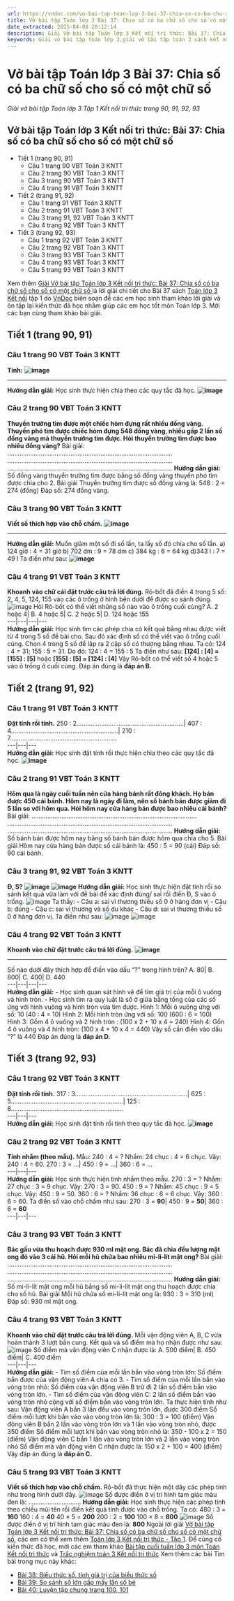```yaml
---
url: https://vndoc.com/vo-bai-tap-toan-lop-3-bai-37-chia-so-co-ba-chu-so-cho-so-co-mot-chu-so-310980
title: Vở bài tập Toán lớp 3 Bài 37: Chia số có ba chữ số cho số có một chữ số - Giải vở bài tập Toán lớp 3 Tập 1 Kết nối tri thức trang 90, 91, 92, 93 - VnDoc.com
date_extracted: 2025-04-08 20:12:14
description: Giải Vở bài tập Toán lớp 3 Kết nối tri thức: Bài 37: Chia số có ba chữ số cho số có một chữ số trang 90, 91, 92, 93, luyện giải bài tập Toán lớp 3 ngắn gọn, dễ hiểu. Mời các em cùng theo dõi.
keywords: Giải vở bài tập toán lớp 3,giải vở bài tập toán 3 sách kết nối chia số có ba chữ số cho số có một chữ số,giải vở bài tập toán 3 sách kết nối tri thức chia số có ba chữ số cho số có một chữ số,giải vở bài tập toán 3 sách kết nối tri thức bài 37,chia số có ba chữ số cho số có một chữ số,Giải vở bài tập toán 3 kết nối bài chia số có ba chữ số cho số có một chữ số
---
```


# Vở bài tập Toán lớp 3 Bài 37: Chia số có ba chữ số cho số có một chữ số
 _Giải vở bài tập Toán lớp 3 Tập 1 Kết nối tri thức trang 90, 91, 92, 93_
## **Vở bài tập Toán lớp 3 Kết nối tri thức: Bài 37: Chia số có ba chữ số cho số có một chữ số**
  * Tiết 1 \(trang 90, 91\)
    * Câu 1 trang 90 VBT Toán 3 KNTT
    * Câu 2 trang 90 VBT Toán 3 KNTT
    * Câu 3 trang 90 VBT Toán 3 KNTT
    * Câu 4 trang 91 VBT Toán 3 KNTT
  * Tiết 2 \(trang 91, 92\)
    * Câu 1 trang 91 VBT Toán 3 KNTT
    * Câu 2 trang 91 VBT Toán 3 KNTT
    * Câu 3 trang 91, 92 VBT Toán 3 KNTT
    * Câu 4 trang 92 VBT Toán 3 KNTT
  * Tiết 3 \(trang 92, 93\)
    * Câu 1 trang 92 VBT Toán 3 KNTT
    * Câu 2 trang 92 VBT Toán 3 KNTT
    * Câu 3 trang 93 VBT Toán 3 KNTT
    * Câu 4 trang 93 VBT Toán 3 KNTT
    * Câu 5 trang 93 VBT Toán 3 KNTT

Xem thêm
[Giải Vở bài tập Toán lớp 3 Kết nối tri thức: Bài 37: Chia số có ba chữ số cho số có một chữ số ](<https://vndoc.com/vo-bai-tap-toan-lop-3-bai-37-chia-so-co-ba-chu-so-cho-so-co-mot-chu-so-310980>)là lời giải chi tiết cho Bài 37 sách [Toán lớp 3 Kết nối](<https://vndoc.com/toan-lop-3-kntt> "Toán lớp 3 Kết nối") tập 1 do [VnDoc](<https://vndoc.com/>) biên soạn để các em học sinh tham khảo lời giải và ôn tập lại kiến thức đã học nhằm giúp các em học tốt môn Toán lớp 3. Mời các bạn cùng tham khảo bài giải.
## **Tiết 1 \(trang 90, 91\)**
### Câu 1 trang 90 VBT Toán 3 KNTT
**Tính:**
**![image](https://i.vdoc.vn/data/image/2023/12/06/Picture1-6.png)**
****
**Hướng dẫn giải:**
Học sinh thực hiện chia theo các quy tắc đã học.
**![image](https://i.vdoc.vn/data/image/2023/12/06/Picture2-6.png)**
### Câu 2 trang 90 VBT Toán 3 KNTT
**Thuyền trưởng tìm được một chiếc hòm đựng rất nhiều đồng vàng. Thuyền phó tìm được chiếc hòm đựng 548 đồng vàng, nhiều gấp 2 lần số đồng vàng mà thuyền trưởng tìm được. Hỏi thuyền trưởng tìm được bao nhiêu đồng vàng?**
Bài giải:
….………………………………………………………………………………
….………………………………………………………………………………
….………………………………………………………………………………
**Hướng dẫn giải:**
Số đồng vàng thuyển trưởng tìm được bằng số đồng vàng thuyền phó tìm được chia cho 2.
Bài giải
Thuyền trưởng tìm được số đồng vàng là:
548 : 2 = 274 \(đồng\)
Đáp số: 274 đồng vàng.
### Câu 3 trang 90 VBT Toán 3 KNTT
**Viết số thích hợp vào chỗ chấm.**
**![image](https://i.vdoc.vn/data/image/2023/12/06/Picture3-6.png)**
****
**Hướng dẫn giải:**
Muốn giảm một số đi số lần, ta lấy số đó chia cho số lần.
a\) 124 giờ : 4 = 31 giờ
b\) 702 dm : 9 = 78 dm
c\) 384 kg : 6 = 64 kg
d\)343 l : 7 = 49 l
Ta điền như sau:
**![image](https://i.vdoc.vn/data/image/2023/12/06/Picture4-6.png)**
### Câu 4 trang 91 VBT Toán 3 KNTT
**Khoanh vào chữ cái đặt trước câu trả lời đúng.**
Rô-bốt đã điền 4 trong 5 số: 2, 4, 5, 124, 155 vào các ô trống ở hình bên dưới để được so sánh đúng.
![image](https://i.vdoc.vn/data/image/2023/12/06/Picture5-5.png)
Hỏi Rô-bốt có thể viết những số nào vào ô trống cuối cùng?
A. 2 hoặc 4| B. 4 hoặc 5| C. 2 hoặc 5| D. 124 hoặc 155  
---|---|---|---  
**Hướng dẫn giải:**
Học sinh tìm các phép chia có kết quả bằng nhau được viết từ 4 trong 5 số đề bài cho. Sau đó xác định số có thể viết vào ô trống cuối cùng.
Chọn 4 trong 5 số để lập ra 2 cặp số có thương bằng nhau.
Ta có: 124 : 4 = 31; 155 : 5 = 31.
Do đó: 124 : 4 = 155 : 5
Ta điền như sau:
**\[124\] : \[4\] = \[155\] : \[5\]** hoặc **\[155\] : \[5\] = \[124\] : \[4\]**
Vậy Rô-bốt có thể viết số 4 hoặc 5 vào ô trống ở cuối cùng.
Đáp án đúng là **đáp án B.**
## **Tiết 2 \(trang 91, 92\)**
### Câu 1 trang 91 VBT Toán 3 KNTT
**Đặt tính rồi tính.**
250 : 2….………..….………..….………..….…………| 407 : 4….………..….………..….………..….…………| 210 : 7….………..….………..….………..….…………  
---|---|---  
**Hướng dẫn giải:**
Học sinh đặt tính rồi thực hiện chia theo các quy tắc đã học.
**![image](https://i.vdoc.vn/data/image/2023/12/06/Picture6-5.png)**
### Câu 2 trang 91 VBT Toán 3 KNTT
**Hôm qua là ngày cuối tuần nên cửa hàng bánh rất đông khách. Họ bán được 450 cái bánh. Hôm nay là ngày đi làm, nên số bánh bán được giảm đi 5 lần so với hôm qua. Hỏi hôm nay cửa hàng bán được bao nhiêu cái bánh?**
Bài giải:
….………………………………………………………………………………
….………………………………………………………………………………
….………………………………………………………………………………
**Hướng dẫn giải:**
Số bánh bán được hôm nay bằng số bánh bán được hôm qua chia cho 5.
Bài giải
Hôm nay cửa hàng bán được số cái bánh là:
450 : 5 = 90 \(cái\)
Đáp số: 90 cái bánh.
### Câu 3 trang 91, 92 VBT Toán 3 KNTT
**Đ, S?**
**![image](https://i.vdoc.vn/data/image/2023/12/06/Picture7-4.png)**
**![image](https://i.vdoc.vn/data/image/2023/12/06/Picture8-3.png)**
**Hướng dẫn giải:**
Học sinh thực hiện đặt tính rồi so sánh kết quả vừa làm với đề bài để xác định đúng/ sai rồi điền Đ, S vào ô trống.
![image](https://i.vdoc.vn/data/image/2023/12/06/Picture9-2.png)
Ta thấy:
\- Câu a: sai vì thương thiếu số 0 ở hàng đơn vị
\- Câu b: đúng
\- Câu c: sai vì thương và số du khác
\- Câu d: sai vì thương thiếu số 0 ở hàng đơn vị.
Ta điền như sau:
![image](https://i.vdoc.vn/data/image/2023/12/06/Picture10-1.png)
![image](https://i.vdoc.vn/data/image/2023/12/06/Picture11-1.png)
### Câu 4 trang 92 VBT Toán 3 KNTT
**Khoanh vào chữ đặt trước câu trả lời đúng.**
**![image](https://i.vdoc.vn/data/image/2023/12/06/Picture12.png)**
****
Số nào dưới đây thích hợp để điền vào dấu “?” trong hình trên?
A. 80| B. 800| C. 400| D. 440  
---|---|---|---  
**Hướng dẫn giải:**
\- Học sinh quan sát hình vẽ để tìm giá trị của mỗi ô vuông và hình tròn.
\- Học sinh tìm ra quy luật là số ở giữa bằng tổng của các số ứng với hình vuông và hình tròn vừa tìm được.
Hình 1: Mỗi ô vuông ứng với số: 10 \(40 : 4 = 10\)
Hình 2: Mỗi hình tròn ứng với số: 100 \(600 : 6 = 100\)
Hình 3: Gồm 4 ô vuông và 2 hình tròn : \(100 x 2 + 10 x 4 = 240\)
Hình 4: Gồn 4 ô vuông và 4 hình tròn: \(100 x 4 + 10 x 4 = 440\)
Vậy số cần điền vào dấu “?” là 440
Đáp án đúng là **đáp án D.**
## **Tiết 3 \(trang 92, 93\)**
### Câu 1 trang 92 VBT Toán 3 KNTT
**Đặt tính rồi tính.**
317 : 3….…………….…………….…………….…………| 625 : 5….…………….…………….…………….…………| 125 : 6….…………….…………….…………….…………  
---|---|---  
**Hướng dẫn giải:**
Học sinh đặt tính rồi tính theo quy tắc đã học.
**![image](https://i.vdoc.vn/data/image/2023/12/06/Picture13.png)**
### Câu 2 trang 92 VBT Toán 3 KNTT
**Tính nhẩm \(theo mẫu\).**
Mẫu: 240 : 4 = ? Nhẩm: 24 chục : 4 = 6 chục. Vậy: 240 : 4 = 60.
270 : 3 = …| 450 : 9 = …| 360 : 6 = …  
---|---|---  
**Hướng dẫn giải:**
Học sinh thực hiện tính nhẩm theo mẫu.
270 : 3 = ? Nhẩm: 27 chục : 3 = 9 chục. Vậy: 270 : 3 = 90.
450 : 9 = ? Nhẩm: 45 chục : 9 = 5 chục. Vậy: 450 : 9 = 50.
360 : 6 = ? Nhẩm: 36 chục : 6 = 6 chục. Vậy: 360 : 6 = 60.
Ta điền số vào chỗ chấm như sau:
270 : 3 = **90**|  450 : 9 = **50**|  360 : 6 = **60**  
---|---|---  
### Câu 3 trang 93 VBT Toán 3 KNTT
**Bác gấu vừa thu hoạch được 930 ml mật ong. Bác đã chia đều lượng mật ong đó vào 3 cái hũ. Hỏi mỗi hũ chứa bao nhiêu mi-li-lít mật ong?**
Bài giải:
….………………………………………………………………………………
….………………………………………………………………………………
….………………………………………………………………………………
**Hướng dẫn giải:**
Số mi-li-lít mật ong mỗi hũ bằng số mi-li-lít mật ong thu hoạch được chia cho số hũ.
Bài giải
Mỗi hũ chứa số mi-li-lít mật ong là:
930 : 3 = 310 \(ml\)
Đáp số: 930 ml mật ong.
### Câu 4 trang 93 VBT Toán 3 KNTT
**Khoanh vào chữ đặt trước câu trả lời đúng.**
Mỗi vận động viên A, B, C vừa hoàn thành 3 lượt bắn cung. Kết quả và số điểm mà họ nhận được như sau:
![image](https://i.vdoc.vn/data/image/2023/12/06/Picture14.png)
Số điểm mà vận động viên C nhận được là:
A. 500 điểm| B. 450 điểm| C. 400 điểm  
---|---|---  
**Hướng dẫn giải:**
\- Tìm số điểm của mỗi lần bắn vào vòng tròn lớn: Số điểm bắn được của vận động viên A chia có 3.
\- Tìm số điểm của mỗi lần bắn vào vòng tròn nhỏ: Số điểm của vận động viên B trừ đi 2 lần số điểm bắn vào vòng tròn lớn.
\- Tìm số điểm của vận động viên C: 2 lần số điểm bắn vào vòng tròn nhỏ cộng với số điểm bắn vào vòng tròn lớn.
Ta thực hiện tính như sau:
Vận động viên A bắn 3 lần đều vào vòng tròn lớn, được 300 điểm
Số điểm mỗi lượt khi bắn vào vào vòng tròn lớn là:
300 : 3 = 100 \(điểm\)
Vận động viên B bắn 2 lần vào vòng tròn lớn và 1 lần vào vòng tròn nhỏ, được 350 điểm
Số điểm mỗi lượt khi bắn vào vòng tròn nhỏ là:
350 - 100 x 2 = 150 \(điểm\)
Vận động viên C bắn 1 lần vào vòng tròn lớn và 2 lần vào vòng tròn nhỏ
Số điểm mà vận động viên C nhận được là:
150 x 2 + 100 = 400 \(điểm\)
Vậy đáp án đúng là **đáp án C.**
### Câu 5 trang 93 VBT Toán 3 KNTT
**Viết số thích hợp vào chỗ chấm.**
Rô-bốt đã thực hiện một dãy các phép tính như trong hình dưới đây.
![image](https://i.vdoc.vn/data/image/2023/12/06/Picture15.png)
Số được điền ở vị trí hình tam giác màu đen là: …………………………
**Hướng dẫn giải:**
Học sinh thực hiện các phép tính theo chiều mũi tên rồi điền kết quả tính được vào chỗ trống.
Ta có:
480 : 3 = **160**
160 : 4 = **40**
40 × 5 = **200**
200 : 2 = **100**
100 × 8 = **800**
![image](https://i.vdoc.vn/data/image/2023/12/06/Picture16.png)
Số được điền ở vị trí hình tam giác màu đen là: **800**
Ngoài lời giải [Vở bài tập Toán lớp 3 Kết nối tri thức: Bài 37: Chia số có ba chữ số cho số có một chữ số](<https://vndoc.com/vo-bai-tap-toan-lop-3-bai-37-chia-so-co-ba-chu-so-cho-so-co-mot-chu-so-310980>), các em có thể xem thêm [Toán lớp 3 Kết nối tri thức - Tập 1](<https://vndoc.com/toan-lop-3-kntt>). Để củng cố kiến thức đã học, mời các em tham khảo [Bài tập cuối tuần lớp 3 môn Toán Kết nối tri thức](<https://vndoc.com/de-kiem-tra-cuoi-tuan-toan3>) và [Trắc nghiệm toán 3 Kết nối tri thức](<https://vndoc.com/trac-nghiem-toan-3-kntt>)
Xem thêm các bài Tìm bài trong mục này khác:
  * [Bài 38: Biểu thức số, tính giá trị của biểu thức số ](</vo-bai-tap-toan-lop-3-bai-38-bieu-thuc-so-tinh-gia-tri-cua-bieu-thuc-so-310985>)
  * [Bài 39: So sánh số lớn gấp mấy lần số bé ](</vo-bai-tap-toan-lop-3-bai-39-so-sanh-so-lon-gap-may-lan-so-be-311556>)
  * [Bài 40: Luyện tập chung trang 100, 101](</vo-bai-tap-toan-lop-3-bai-40-luyen-tap-chung-trang-100-101-311602>)

